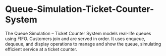 # Queue-Simulation-Ticket-Counter-System
The Queue Simulation – Ticket Counter System models real-life queues using FIFO. Customers join and are served in order. It uses enqueue, dequeue, and display operations to manage and show the queue, simulating efficient service at a ticket counter.
